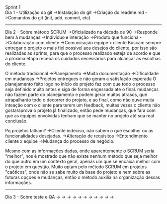 Sprint 1                                                                        
Dia 1 - Utilização do git
->Instalação do git
->Criação do readme.md
->Comandos do git (init, add, commit, etc)

_____________________________________________________________________________________________________________________________________________________________________

Dia 2 - Sobre método SCRUM
->Oficializado na década de 90
->Responde bem á mudanças
->Indivíduo e interação
->Produto que funciona
->Colaboração com cliente
->Comunicação equipe x cliente
     Buscam sempre entregar o projeto o mais fiel possivel aos desejos do cliente, por isso são realizadas as sprints, para que o processo realizado esteja de acordo e que a pŕoxima etapa receba os cuidados necessários para alcançar as escolhas do cliente.

O método tradicional
->Planejamento
->Muita documentação
->Dificuldade em mudanças
->Projetos entregues e não geram a satisfação esperada
     O planejamento feito logo no início do projeto faz com que todo o processo seja definido muito antes e siga de forma engessada até o final. mudanças não fazem parte do planejamento e podem gerar muitos atrasos, que atrapalharão todo o decorrer do projeto, e ao final, como não ouve muita inteação com o cliente para terem um feedback, muitas vezes o cliente não gosta/aprova o projeto já finalizado, então pede mudanças, que fara com que as equipes envolvidas tenham que se manter no projeto até sua real conclusão.

Pq projetos falham?
->Cliente indeciso, não sabem o que escolher ou as funcionalidades desejadas.
->Alteração de requisitos
->Entendimento cliente x equipe
->Mudança do processo de negócio. 

   Mesmo com as informações dadas, onde aparentemente o SCRUM seria "melhor", nos é mostrado que não existe nenhum método que seja melhor do que outro em um contexto geral, apenas um que se encaixa melhor com o projeto em questão.
   Muito optam pelo método SCRUM em projetos "caóticos", onde não se sabe muito da base do projeto e nem sobre as futuras opçoes e mudanças, então o método auxilia na organização dessas informações.

_____________________________________________________________________________________________________________________________________________________________________

Dia 3 - Sobre teste e QA
->
->
->
->
->
->
->
->
->
->
->



